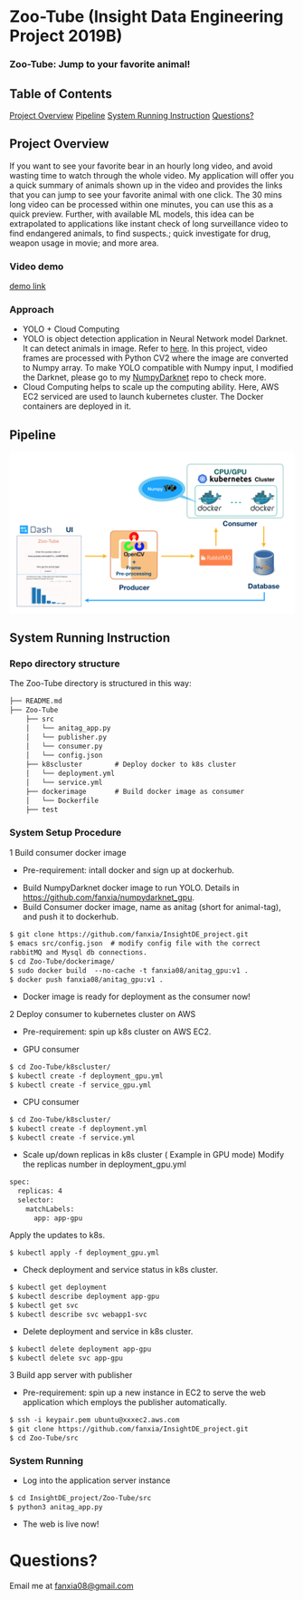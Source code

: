 # Zoo-Tube   (Insight Data Engineering Project 2019B)
### Zoo-Tube: Jump to your favorite animal!

## Table of Contents
[Project Overview](README.md#project)
[Pipeline](README.md#pipeline)
[System Running Instruction](README.md#system)
[Questions?](README.md#questions?)


## Project Overview

If you want to see your favorite bear in an hourly long video, and avoid wasting time to watch through the whole video.
My application will offer you a quick summary of animals shown up in the video and provides the links that you can jump to see your favorite animal with one click. The 30 mins long video can be processed within one minutes, you can use this as a quick preview. Further, with available ML models, this idea can be extrapolated to applications like instant check of long surveillance video to find endangered animals, to find suspects.; quick investigate for drug, weapon usage in movie; and more area. 

### Video demo

[demo link]()

### Approach

- YOLO + Cloud Computing
- YOLO is object detection application in Neural Network model Darknet. It can detect animals in image. Refer to [here](https://pjreddie.com/darknet/yolo/). In this project, video frames are processed with Python CV2 where the image are converted to Numpy array. To make YOLO compatible with Numpy input, I modified the Darknet, please go to my [NumpyDarknet](https://github.com/fanxia/numpydarknet_gpu) repo to check more.
- Cloud Computing helps to scale up the computing ability. Here, AWS EC2 serviced are used to launch kubernetes cluster. The Docker containers are deployed in it.

## Pipeline
![Alt text](AnimalTag/pics/pipeline.png)

## System Running Instruction

### Repo directory structure

The Zoo-Tube directory is structured in this way:

    ├── README.md
    ├── Zoo-Tube
        ├── src
        │   └── anitag_app.py       
    	│   └── publisher.py
    	│   └── consumer.py
    	│   └── config.json 
        ├── k8scluster        # Deploy docker to k8s cluster
    	│   └── deployment.yml
    	│   └── service.yml
        ├── dockerimage       # Build docker image as consumer
        │   └── Dockerfile
        ├── test


### System Setup Procedure

1 Build consumer docker image
* Pre-requirement: intall docker and sign up at dockerhub.
- Build NumpyDarknet docker image to run YOLO. Details in https://github.com/fanxia/numpydarknet_gpu.
- Build Consumer docker image, name as anitag (short for animal-tag), and push it to dockerhub.
```
$ git clone https://github.com/fanxia/InsightDE_project.git
$ emacs src/config.json  # modify config file with the correct rabbitMQ and Mysql db connections.
$ cd Zoo-Tube/dockerimage/
$ sudo docker build  --no-cache -t fanxia08/anitag_gpu:v1 .
$ docker push fanxia08/anitag_gpu:v1 .
```
- Docker image is ready for deployment as the consumer now!


2 Deploy consumer to kubernetes cluster on AWS
* Pre-requirement: spin up k8s cluster on AWS EC2. 
- GPU consumer
```
$ cd Zoo-Tube/k8scluster/
$ kubectl create -f deployment_gpu.yml
$ kubectl create -f service_gpu.yml
```

- CPU consumer
```
$ cd Zoo-Tube/k8scluster/
$ kubectl create -f deployment.yml
$ kubectl create -f service.yml
```

- Scale up/down replicas in k8s cluster ( Example in GPU mode)
Modify the replicas number in deployment_gpu.yml
```
spec:
  replicas: 4
  selector:
    matchLabels:
      app: app-gpu
```
Apply the updates to k8s.
```
$ kubectl apply -f deployment_gpu.yml
```

- Check deployment and service status in k8s cluster.
```
$ kubectl get deployment
$ kubectl describe deployment app-gpu
$ kubectl get svc
$ kubectl describe svc webapp1-svc
```

- Delete deployment and service in k8s cluster.
```
$ kubectl delete deployment app-gpu
$ kubectl delete svc app-gpu
```

3 Build app server with publisher
- Pre-requirement: spin up a new instance in EC2 to serve the web application which employs the publisher automatically.
```
$ ssh -i keypair.pem ubuntu@xxxec2.aws.com
$ git clone https://github.com/fanxia/InsightDE_project.git
$ cd Zoo-Tube/src
```

### System Running
- Log into the application server instance
```
$ cd InsightDE_project/Zoo-Tube/src
$ python3 anitag_app.py
```
- The web is live now!

# Questions?
Email me at fanxia08@gmail.com
